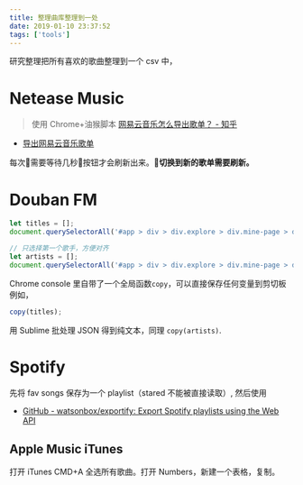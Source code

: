 ```yaml
---
title: 整理曲库整理到一处
date: 2019-01-10 23:37:52
tags: ['tools']
---
```


研究整理把所有喜欢的歌曲整理到一个 csv 中，

# Netease Music
> 使用 Chrome+油猴脚本 [网易云音乐怎么导出歌单？ - 知乎](https://www.zhihu.com/question/31816805/answer/347366850)


- [导出网易云音乐歌单](https://greasyfork.org/zh-CN/scripts/39807-%E5%AF%BC%E5%87%BA%E7%BD%91%E6%98%93%E4%BA%91%E9%9F%B3%E4%B9%90%E6%AD%8C%E5%8D%95)

每次需要等待几秒按钮才会刷新出来。**切换到新的歌单需要刷新。**

# Douban FM

```js
let titles = [];
document.querySelectorAll('#app > div > div.explore > div.mine-page > div.section-content > div > div.container > ul > li > div.top > div.titles > h3').forEach(a => titles.push(a.innerText));

// 只选择第一个歌手，方便对齐
let artists = [];
document.querySelectorAll('#app > div > div.explore > div.mine-page > div.section-content > div > div.container > ul > li > div.top > div.titles > p > span > a:first-child').forEach(a => artists.push(a.innerText))
```

Chrome console 里自带了一个全局函数`copy`，可以直接保存任何变量到剪切板例如，
```js
copy(titles);
```

用 Sublime 批处理 JSON 得到纯文本，同理 `copy(artists)`.

# Spotify
先将 fav songs 保存为一个 playlist（stared 不能被直接读取）, 然后使用

- [GitHub - watsonbox/exportify: Export Spotify playlists using the Web API](https://github.com/watsonbox/exportify)

## Apple Music iTunes

打开 iTunes CMD+A 全选所有歌曲。打开 Numbers，新建一个表格，复制。